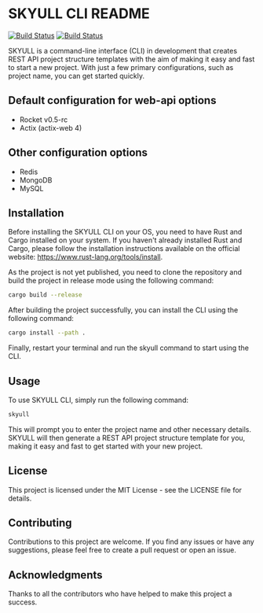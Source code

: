 # SKYULL CLI README
  <p>
    <a href="https://github.com/lnxdxtf/skyull/actions/workflows/skyull_tests_and_build.yml"><img alt="Build Status" src="https://github.com/lnxdxtf/skyull/actions/workflows/skyull_tests_and_build.yml/badge.svg?branch=main"/></a>
    <a href="https://github.com/lnxdxtf/skyull/actions/workflows/skyull_tests_and_build.yml"><img alt="Build Status" src="https://github.com/lnxdxtf/skyull/actions/workflows/skyull_tests_and_build.yml/badge.svg?branch=main"/></a>
  </p>

SKYULL is a command-line interface (CLI) in development that creates REST API project structure templates with the aim of making it easy and fast to start a new project. With just a few primary configurations, such as project name, you can get started quickly.

## Default configuration for web-api options
- Rocket v0.5-rc
- Actix (actix-web 4)

## Other configuration options
- Redis
- MongoDB
- MySQL

## Installation

Before installing the SKYULL CLI on your OS, you need to have Rust and Cargo installed on your system. If you haven't already installed Rust and Cargo, please follow the installation instructions available on the official website: https://www.rust-lang.org/tools/install.

As the project is not yet published, you need to clone the repository and build the project in release mode using the following command:

```bash
cargo build --release
```
After building the project successfully, you can install the CLI using the following command:
```bash
cargo install --path .
```
Finally, restart your terminal and run the skyull command to start using the CLI.

## Usage
To use SKYULL CLI, simply run the following command:
```bash
skyull
```
This will prompt you to enter the project name and other necessary details. SKYULL will then generate a REST API project structure template for you, making it easy and fast to get started with your new project.

## License
This project is licensed under the MIT License - see the LICENSE file for details.

## Contributing
Contributions to this project are welcome. If you find any issues or have any suggestions, please feel free to create a pull request or open an issue.

## Acknowledgments
Thanks to all the contributors who have helped to make this project a success.
